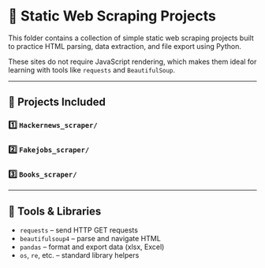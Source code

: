 # 🧾 Static Web Scraping Projects

This folder contains a collection of simple static web scraping projects built to practice HTML parsing, data extraction, and file export using Python.

These sites do not require JavaScript rendering, which makes them ideal for learning with tools like `requests` and `BeautifulSoup`.

---

## 📁 Projects Included

### 1️⃣ `Hackernews_scraper/` 

### 2️⃣ `Fakejobs_scraper/`

### 3️⃣ `Books_scraper/`


---

## 🔧 Tools & Libraries

- `requests`       – send HTTP GET requests
- `beautifulsoup4` – parse and navigate HTML
- `pandas`         – format and export data (xlsx, Excel)
- `os`, `re`, etc. – standard library helpers